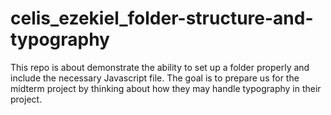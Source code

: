 # celis_ezekiel_folder-structure-and-typography
This repo is about demonstrate the ability to set up a folder properly and include the necessary Javascript file. The goal is to prepare us for the midterm project by thinking about how they may handle typography in their project.
